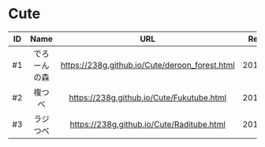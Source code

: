 # Cute

|ID|Name|URL|Release|
|:---:|:---:|:---:|:---:|
|#1|でろーんの森|https://238g.github.io/Cute/deroon_forest.html|2018/3/19|
|#2|複つべ|https://238g.github.io/Cute/Fukutube.html|2018/5/23|
|#3|ラジつべ|https://238g.github.io/Cute/Raditube.html|2018/5/23|

